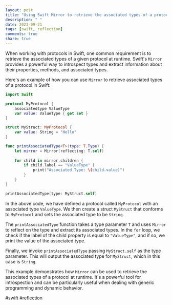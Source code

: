 ```yaml
---
layout: post
title: "Using Swift Mirror to retrieve the associated types of a protocol"
description: " "
date: 2023-09-21
tags: [swift, reflection]
comments: true
share: true
---
```


When working with protocols in Swift, one common requirement is to retrieve the associated types of a given protocol at runtime. Swift's `Mirror` provides a powerful way to introspect types and extract information about their properties, methods, and associated types.

Here's an example of how you can use `Mirror` to retrieve associated types of a protocol in Swift:

```swift
import Swift

protocol MyProtocol {
    associatedtype ValueType
    var value: ValueType { get set }
}

struct MyStruct: MyProtocol {
    var value: String = "Hello"
}

func printAssociatedType<T>(type: T.Type) {
    let mirror = Mirror(reflecting: T.self)
    
    for child in mirror.children {
        if child.label == "ValueType" {
            print("Associated Type: \(child.value)")
        }
    }
}

printAssociatedType(type: MyStruct.self)
```

In the above code, we have defined a protocol called `MyProtocol` with an associated type `ValueType`. We then create a struct `MyStruct` that conforms to `MyProtocol` and sets the associated type to be `String`.

The `printAssociatedType` function takes a type parameter `T` and uses `Mirror` to reflect on the type and extract its associated types. In the `for` loop, we check if the label of the child property is equal to `"ValueType"`, and if so, we print the value of the associated type.

Finally, we invoke `printAssociatedType` passing `MyStruct.self` as the type parameter. This will output the associated type for `MyStruct`, which in this case is `String`.

This example demonstrates how `Mirror` can be used to retrieve the associated types of a protocol at runtime. It's a powerful tool for introspection and can be particularly useful when dealing with generic programming and dynamic behavior.

#swift #reflection
